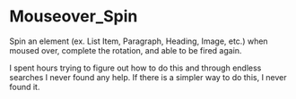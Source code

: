# Mouseover_Spin
Spin an element (ex. List Item, Paragraph, Heading, Image, etc.) when moused over, complete the rotation, and able to be fired again.

I spent hours trying to figure out how to do this and through endless searches I never found any help. If there is a simpler way to
do this, I never found it.
